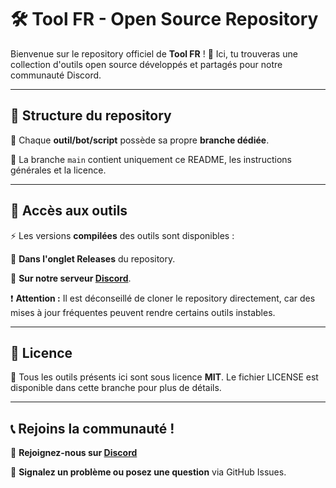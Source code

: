 # 🛠️ Tool FR - Open Source Repository

Bienvenue sur le repository officiel de **Tool FR** ! 🚀 Ici, tu trouveras une collection d'outils open source développés et partagés pour notre communauté Discord.

---

## 📂 Structure du repository

🔹 Chaque **outil/bot/script** possède sa propre **branche dédiée**.

🔹 La branche `main` contient uniquement ce README, les instructions générales et la licence.

---

## 🚀 Accès aux outils

⚡ Les versions **compilées** des outils sont disponibles :

📌 **Dans l'onglet Releases** du repository.

📌 **Sur notre serveur [Discord](https://discord.gg/wNrxrDMztZ)**.

❗ **Attention :** Il est déconseillé de cloner le repository directement, car des mises à jour fréquentes peuvent rendre certains outils instables.

---

## 📜 Licence

📖 Tous les outils présents ici sont sous licence **MIT**. Le fichier LICENSE est disponible dans cette branche pour plus de détails.

---

## 📞 Rejoins la communauté !

💬 **Rejoignez-nous sur [Discord](https://discord.gg/wNrxrDMztZ)**

🐛 **Signalez un problème ou posez une question** via GitHub Issues.
